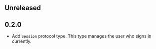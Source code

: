 ## Unreleased


## 0.2.0

- Add `Session` protocol type. This type manages the user who signs in currently.
